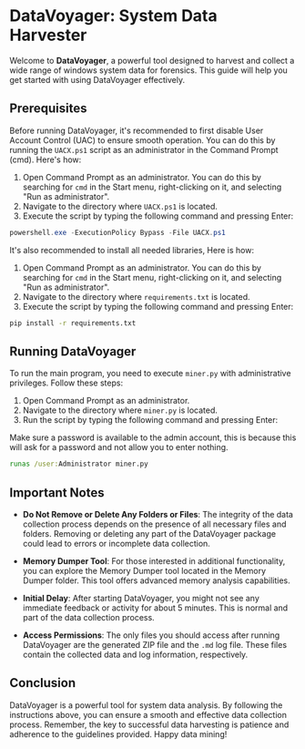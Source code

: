 # DataVoyager: System Data Harvester

Welcome to **DataVoyager**, a powerful tool designed to harvest and collect a wide range of windows system data for forensics. This guide will help you get started with using DataVoyager effectively.

## Prerequisites

Before running DataVoyager, it's recommended to first disable User Account Control (UAC) to ensure smooth operation. You can do this by running the `UACX.ps1` script as an administrator in the Command Prompt (cmd). Here's how:

1. Open Command Prompt as an administrator. You can do this by searching for `cmd` in the Start menu, right-clicking on it, and selecting "Run as administrator".
2. Navigate to the directory where `UACX.ps1` is located.
3. Execute the script by typing the following command and pressing Enter:

```powershell
powershell.exe -ExecutionPolicy Bypass -File UACX.ps1
```

It's also recommended to install all needed libraries, Here is how:

1. Open Command Prompt as an administrator. You can do this by searching for `cmd` in the Start menu, right-clicking on it, and selecting "Run as administrator".
2. Navigate to the directory where `requirements.txt` is located.
3. Execute the script by typing the following command and pressing Enter:

```cmd
pip install -r requirements.txt
```

## Running DataVoyager

To run the main program, you need to execute `miner.py` with administrative privileges. Follow these steps:

1. Open Command Prompt as an administrator.
2. Navigate to the directory where `miner.py` is located.
3. Run the script by typing the following command and pressing Enter:

Make sure a password is available to the admin account, this is because this will ask for a password and not allow you to enter nothing.
```cmd
runas /user:Administrator miner.py
```

## Important Notes

- **Do Not Remove or Delete Any Folders or Files**: The integrity of the data collection process depends on the presence of all necessary files and folders. Removing or deleting any part of the DataVoyager package could lead to errors or incomplete data collection.

- **Memory Dumper Tool**: For those interested in additional functionality, you can explore the Memory Dumper tool located in the Memory Dumper folder. This tool offers advanced memory analysis capabilities.

- **Initial Delay**: After starting DataVoyager, you might not see any immediate feedback or activity for about 5 minutes. This is normal and part of the data collection process.

- **Access Permissions**: The only files you should access after running DataVoyager are the generated ZIP file and the `.md` log file. These files contain the collected data and log information, respectively.

## Conclusion

DataVoyager is a powerful tool for system data analysis. By following the instructions above, you can ensure a smooth and effective data collection process. Remember, the key to successful data harvesting is patience and adherence to the guidelines provided. Happy data mining!
